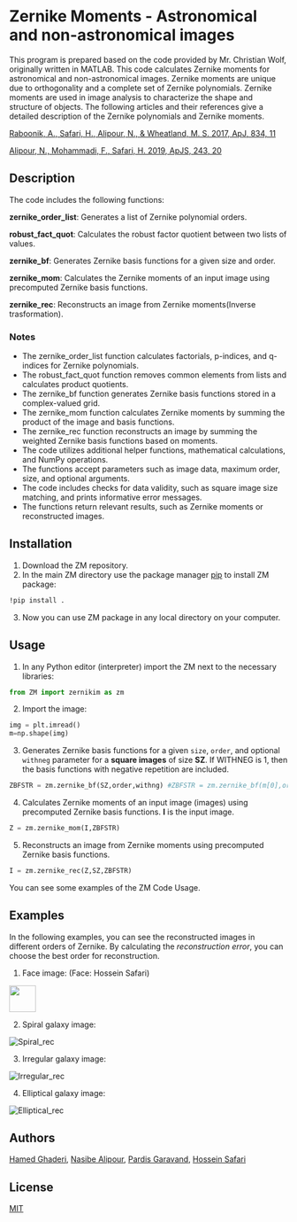 # Zernike Moments - Astronomical and non-astronomical images

This program is prepared based on the code provided by Mr. Christian Wolf, originally written in MATLAB. This code calculates Zernike moments for astronomical and non-astronomical images. Zernike moments are unique due to orthogonality and a complete set of Zernike polynomials. Zernike moments are used in image analysis to characterize the shape and structure of objects. The following articles and their references give a detailed description of the Zernike polynomials and Zernike moments.

[Raboonik, A., Safari, H., Alipour, N., & Wheatland, M. S. 2017, ApJ, 834, 11](https://iopscience.iop.org/article/10.3847/1538-4357/834/1/11/meta)

[Alipour, N., Mohammadi, F., Safari, H. 2019, ApJS, 243, 20](https://iopscience.iop.org/article/10.3847/1538-4365/ab289b/meta)

## Description 

The code includes the following functions:

**zernike_order_list**: Generates a list of Zernike polynomial orders.

**robust_fact_quot**: Calculates the robust factor quotient between two lists of values.

**zernike_bf**: Generates Zernike basis functions for a given size and order.

**zernike_mom**: Calculates the Zernike moments of an input image using precomputed Zernike basis functions.

**zernike_rec**: Reconstructs an image from Zernike moments(Inverse trasformation).

### Notes

- The zernike_order_list function calculates factorials, p-indices, and q-indices for Zernike polynomials.
- The robust_fact_quot function removes common elements from lists and calculates product quotients.
- The zernike_bf function generates Zernike basis functions stored in a complex-valued grid.
- The zernike_mom function calculates Zernike moments by summing the product of the image and basis functions.
- The zernike_rec function reconstructs an image by summing the weighted Zernike basis functions based on moments.
- The code utilizes additional helper functions, mathematical calculations, and NumPy operations.
- The functions accept parameters such as image data, maximum order, size, and optional arguments.
- The code includes checks for data validity, such as square image size matching, and prints informative error messages.
- The functions return relevant results, such as Zernike moments or reconstructed images.

## Installation 

1. Download the ZM repository.
2. In the main ZM directory use the package manager [pip](https://pip.pypa.io/en/stable/) to install ZM package:

```bash
!pip install .
```
3. Now you can use ZM package in any local directory on your computer.

## Usage

1. In any Python editor (interpreter) import the ZM next to the necessary libraries:
```python
from ZM import zernikim as zm
```

2. Import the image:
```python
img = plt.imread()
m=np.shape(img)
```

3. Generates Zernike basis functions for a given `size`, `order`, and optional `withneg` parameter for a **square images** of size **SZ**.
   If WITHNEG is 1, then the basis functions with negative repetition are included.
```python
ZBFSTR = zm.zernike_bf(SZ,order,withng) #ZBFSTR = zm.zernike_bf(m[0],order,withng)
```

4. Calculates Zernike moments of an input image (images) using precomputed Zernike basis functions. **I** is the input image.
```python
Z = zm.zernike_mom(I,ZBFSTR)
```

5. Reconstructs an image from Zernike moments using precomputed Zernike basis functions.
```python
I = zm.zernike_rec(Z,SZ,ZBFSTR)
```

You can see some examples of the ZM Code Usage.

## Examples

In the following examples, you can see the reconstructed images in different orders of Zernike. By calculating the *reconstruction error*, you can choose the best order for reconstruction.

1. Face image: (Face: Hossein Safari)

<img src="[https://github.com/favicon.ico](https://github.com/hmddev1/ZM/assets/53661111/b9afa396-f09c-4cd8-a07f-bf27c69df580)" width="48">
<!-- ![HS](https://github.com/hmddev1/ZM/assets/53661111/b9afa396-f09c-4cd8-a07f-bf27c69df580|width=10) -->

2. Spiral galaxy image:

![Spiral_rec](https://github.com/hmddev1/ZM/assets/53661111/aa3a09fc-503b-4b18-9288-9d7c29e2e1ec|width=10)

3. Irregular galaxy image:

![Irregular_rec](https://github.com/hmddev1/ZM/assets/53661111/a8942d00-28e3-445d-8f09-de81d5dcc1c3|width=10)

4. Elliptical galaxy image:

![Elliptical_rec](https://github.com/hmddev1/ZM/assets/53661111/28268e5a-5518-43d8-ad79-79e023ed55bc|width=10)

## Authors

[Hamed Ghaderi](https://github.com/hmddev1), [Nasibe Alipour](https://scholar.google.com/citations?user=PfzZOI0AAAAJ&hl=en), [Pardis Garavand](https://www.linkedin.com/in/pardis-garavand-25b30527b/), [Hossein Safari](https://scholar.google.com/citations?user=nCc1FV8AAAAJ&hl=en)

## License
[MIT](https://choosealicense.com/licenses/mit/)
